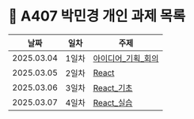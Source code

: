 # :pencil: A407 박민경 개인 과제 목록

|날짜|일차|주제|
|----|----|----|
|2025.03.04|1일차|[아이디어_기획_회의](./1일차_아이디어_기획_회의.md)|
|2025.03.05|2일차|[React](./2일차_React.md)|
|2025.03.06|3일차|[React_기초](./3일차_React_기초.md)|
|2025.03.07|4일차|[React_실습](./4일차_React_실습.md)|

